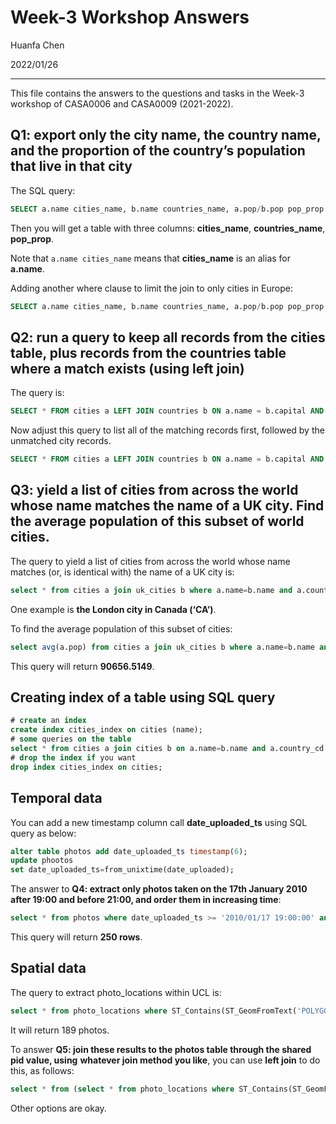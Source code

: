 # Week-3 Workshop Answers

Huanfa Chen

2022/01/26

---

This file contains the answers to the questions and tasks in the Week-3 workshop of CASA0006 and CASA0009 (2021-2022).



## Q1: export only the city name, the country name, and the proportion of the country’s population that live in that city

The SQL query:

```sql
SELECT a.name cities_name, b.name countries_name, a.pop/b.pop pop_prop FROM cities a, countries b WHERE a.country_cd = b.country_cd;
```

Then you will get a table with three columns: **cities_name**, **countries_name**, **pop_prop**. 

Note that ```a.name cities_name``` means that **cities_name** is an alias for **a.name**.

Adding another where clause to limit the join to only cities in Europe:

```sql
SELECT a.name cities_name, b.name countries_name, a.pop/b.pop pop_prop FROM cities a, countries b WHERE a.country_cd = b.country_cd AND b.continent = 'EU';
```

## Q2: run a query to keep all records from the cities table, plus records from the countries table where a match exists (using left join)

The query is:

```sql
SELECT * FROM cities a LEFT JOIN countries b ON a.name = b.capital AND a.country_cd = b.country_cd;
```

Now adjust this query to list all of the matching records first, followed by the unmatched city records.

```sql
SELECT * FROM cities a LEFT JOIN countries b ON a.name = b.capital AND a.country_cd = b.country_cd ORDER BY b.name DESC;
```

## Q3: yield a list of cities from across the world whose name matches the name of a UK city. Find the average population of this subset of world cities.

The query to yield a list of cities from across the world whose name matches (or, is identical with) the name of a UK city is:

```sql
select * from cities a join uk_cities b where a.name=b.name and a.country_cd!=b.country_cd;
```

One example is **the London city in Canada (‘CA’)**.

To find the average population of this subset of cities:

```sql
select avg(a.pop) from cities a join uk_cities b where a.name=b.name and a.country_cd!=b.country_cd; #other countries
```

This query will return **90656.5149**.

## Creating index of a table using SQL query
```sql
# create an index
create index cities_index on cities (name);
# some queries on the table
select * from cities a join cities b on a.name=b.name and a.country_cd!=b.country_cd;
# drop the index if you want
drop index cities_index on cities;
```

## Temporal data

You can add a new timestamp column call **date_uploaded_ts** using SQL query as below:

```sql
alter table photos add date_uploaded_ts timestamp(6); 
update phootos
set date_uploaded_ts=from_unixtime(date_uploaded);
```

The answer to **Q4: extract only photos taken on the 17th January 2010 after 19:00 and before 21:00, and order them in increasing time**:

```sql
select * from photos where date_uploaded_ts >= '2010/01/17 19:00:00' and date_uploaded_ts <= '2010/01/17 21:00:00' order by date_uploaded_ts asc;
```

This query will return **250 rows**.

## Spatial data

The query to extract photo_locations within UCL is:

```sql
select * from photo_locations where ST_Contains(ST_GeomFromText('POLYGON((-0.1463 51.5333,-0.1222 51.5333, -0.1463 51.5171, -0.122 51.5171, -0.1463 51.5333))'),coords);
```

It will return 189 photos.

To answer **Q5: join these results to the photos table through the shared pid value, using**
**whatever join method you like**, you can use **left join** to do this, as follows:

```sql
select * from (select * from photo_locations where ST_Contains(ST_GeomFromText('POLYGON((-0.1463 51.5333,-0.1222 51.5333, -0.1463 51.5171, -0.122 51.5171, -0.1463 51.5333))'),coords)) a left join photos b on a.pid=b.pid;
```

Other options are okay.